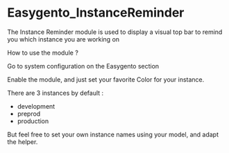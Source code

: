 # Easygento_InstanceReminder
The Instance Reminder module is used to display a visual top bar to remind you which instance you are working on

How to use the module ?

Go to system configuration on the Easygento section

Enable the module, and just set your favorite Color for your instance.

There are 3 instances by default :
<ul>
<li> development </li>
<li> preprod </li>
<li> production </li>
</ul>

But feel free to set your own instance names using your model,
and adapt the helper.



